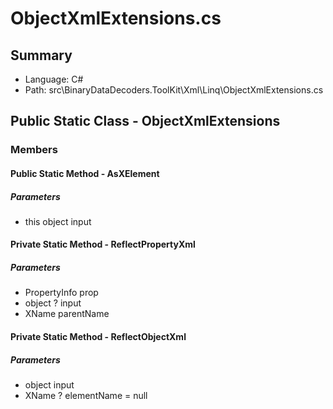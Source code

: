 ﻿# ObjectXmlExtensions.cs

## Summary

* Language: C#
* Path: src\BinaryDataDecoders.ToolKit\Xml\Linq\ObjectXmlExtensions.cs

## Public Static Class - ObjectXmlExtensions

### Members

#### Public Static Method - AsXElement

#####  Parameters

 - this object input 

#### Private Static Method - ReflectPropertyXml

#####  Parameters

 - PropertyInfo prop 
 - object ? input 
 - XName parentName 

#### Private Static Method - ReflectObjectXml

#####  Parameters

 - object input 
 - XName ? elementName = null 

